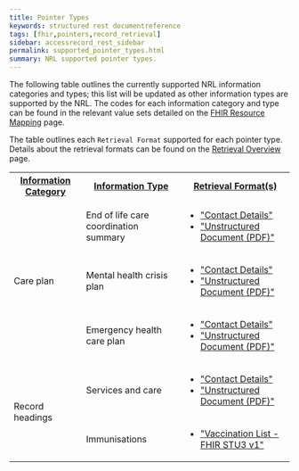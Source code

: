 ```yaml
---
title: Pointer Types
keywords: structured rest documentreference
tags: [fhir,pointers,record_retrieval]
sidebar: accessrecord_rest_sidebar
permalink: supported_pointer_types.html
summary: NRL supported pointer types.
---
```


The following table outlines the currently supported NRL information categories and types; this list will be updated as other information types are supported by the NRL. The codes for each information category and type can be found in the relevant value sets detailed on the [FHIR Resource Mapping](pointer_fhir_resource.html) page.

The table outlines each `Retrieval Format` supported for each pointer type. Details about the retrieval formats can be found on the [Retrieval Overview](retrieval_overview.html) page.

<table style="width:100%;">
    <tr>
        <th><a href="pointer_fhir_resource.html#information-category">Information Category</a></th>
        <th><a href="pointer_fhir_resource.html#information-type">Information Type</a></th>
        <th><a href="pointer_fhir_resource.html#retrieval-format">Retrieval Format(s)</a></th>
	  </tr>
    <tr>
        <td rowspan="3">Care plan</td>
        <td>End of life care coordination summary</td>
        <td>
            <ul>
                <li>
                    <a href="retrieval_contact_details.html">"Contact Details"</a>
                </li>
                <li>
                    <a href="retrieval_unstructured_document.html">"Unstructured Document (PDF)"</a>
                </li>
            </ul>
        </td>
    </tr>
    <tr>
        <td>Mental health crisis plan</td>
        <td>
            <ul>
                <li>
                    <a href="retrieval_contact_details.html">"Contact Details"</a>
                </li>
                <li>
                    <a href="retrieval_unstructured_document.html">"Unstructured Document (PDF)"</a>
                </li>
            </ul>
        </td>
    </tr>
    <tr>
        <td>Emergency health care plan</td>
        <td>
            <ul>
                <li>
                    <a href="retrieval_contact_details.html">"Contact Details"</a>
                </li>
                <li>
                    <a href="retrieval_unstructured_document.html">"Unstructured Document (PDF)"</a>
                </li>
            </ul>
        </td>
    </tr>
    <tr>
        <td rowspan="2">Record headings</td>
        <td>Services and care</td>
        <td>
            <ul>
                <li>
                    <a href="retrieval_contact_details.html">"Contact Details"</a>
                </li>
                <li>
                    <a href="retrieval_unstructured_document.html">"Unstructured Document (PDF)"</a>
                </li>
            </ul>
        </td>
    </tr>
    <tr>
        <td>Immunisations</td>
        <td>
            <ul>
                <li>
                    <a href="retrieval_vaccinations_fhir_stu3.html">"Vaccination List - FHIR STU3 v1"</a>
                </li>
            </ul>
        </td>
    </tr>
</table>
